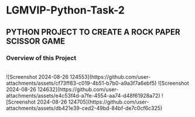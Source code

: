 # LGMVIP-Python-Task-2

## PYTHON PROJECT TO CREATE A ROCK PAPER SCISSOR GAME

### Overview of this Project

<br>
![Screenshot 2024-08-26 124553](https://github.com/user-attachments/assets/cf73ff83-c019-4b51-b7b0-a9a3f7a6ebf5)
![Screenshot 2024-08-26 124632](https://github.com/user-attachments/assets/e4c53f4d-a7fe-4554-aa74-d48f61928a72)
![Screenshot 2024-08-26 124705](https://github.com/user-attachments/assets/db421e39-ced2-49bd-84bf-de7c0cf6c325)
